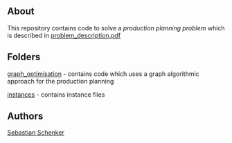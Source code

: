 About
------
This repository contains code to solve a _production planning problem_ which 
is described in [problem\_description.pdf](./problem_description.pdf)

Folders
--------
[graph_optimisation](./graph-optimisation) - contains code which uses a graph algorithmic approach for the production planning

[instances](./instances) - contains instance files

Authors
-------
[Sebastian Schenker](https://github.com/asbestian)
